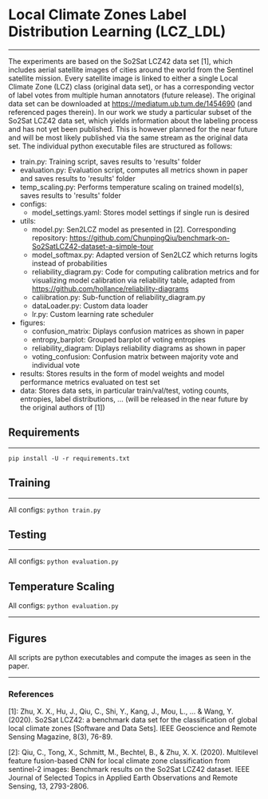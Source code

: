 # Local Climate Zones Label Distribution Learning (LCZ_LDL)

---

The experiments are based on the So2Sat LCZ42 data set [1], 
which includes aerial satellite images of cities around the world from the Sentinel satellite mission. 
Every satellite image is linked to either a single Local Climate Zone (LCZ) class (original data set), or has a 
corresponding vector of label votes from multiple human annotators (future release). 
The original data set can be downloaded at https://mediatum.ub.tum.de/1454690 (and referenced pages therein). 
In our work we study a particular subset of the So2Sat LCZ42 data set, which yields information about the labeling 
process and has not yet been published. This is however planned for the near future and will be most likely published
via the same stream as the original data set. 
The individual python executable files are structured as follows: 

- train.py: Training script, saves results to 'results' folder
- evaluation.py: Evaluation script, computes all metrics shown in paper and saves results to 'results' folder
- temp_scaling.py: Performs temperature scaling on trained model(s), saves results to 'results' folder
- configs: 
  - model_settings.yaml: Stores model settings if single run is desired
- utils:
  - model.py: Sen2LCZ model as presented in [2]. Corresponding repository: 
https://github.com/ChunpingQiu/benchmark-on-So2SatLCZ42-dataset-a-simple-tour
  - model_softmax.py: Adapted version of Sen2LCZ which returns logits instead of probabilities
  - reliability_diagram.py: Code for computing calibration metrics and for visualizing model calibration 
via reliability table, adapted from https://github.com/hollance/reliability-diagrams
  - caliibration.py: Sub-function of reliability_diagram.py 
  - dataLoader.py: Custom data loader
  - lr.py: Custom learning rate scheduler
- figures:
  - confusion_matrix: Diplays confusion matrices as shown in paper
  - entropy_barplot: Grouped barplot of voting entropies
  - reliability_diagram: Diplays reliability diagrams as shown in paper
  - voting_confusion: Confusion matrix between majority vote and individual vote
- results: Stores results in the form of model weights and model performance metrics evaluated on test set 
- data: Stores data sets, in particular train/val/test, voting counts, entropies, label distributions, ... 
(will be released in the near future by the original authors of [1])

## Requirements

---

`pip install -U -r requirements.txt`

## Training

---

All configs: `python train.py `

## Testing

---

All configs: `python evaluation.py`

## Temperature Scaling

All configs: `python evaluation.py `

---

## Figures

All scripts are python executables and compute the images as seen in the paper. 

---



### References

[1]: Zhu, X. X., Hu, J., Qiu, C., Shi, Y., Kang, J., Mou, L., ... & Wang, Y. (2020). So2Sat LCZ42: 
a benchmark data set for the classification of global local climate zones [Software and Data Sets]. 
IEEE Geoscience and Remote Sensing Magazine, 8(3), 76-89.

[2]: Qiu, C., Tong, X., Schmitt, M., Bechtel, B., & Zhu, X. X. (2020). Multilevel feature fusion-based CNN
for local climate zone classification from sentinel-2 images: 
Benchmark results on the So2Sat LCZ42 dataset. 
IEEE Journal of Selected Topics in Applied Earth Observations and Remote Sensing, 13, 2793-2806.

